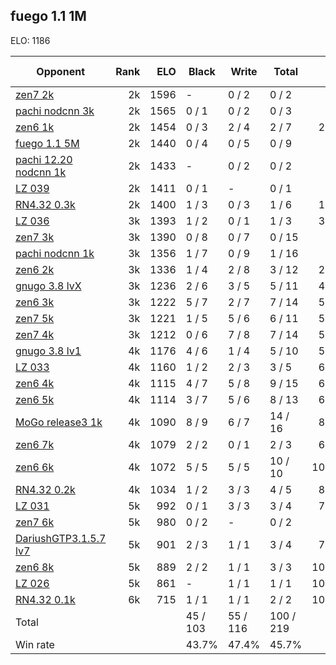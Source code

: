 ## fuego 1.1 1M ##

ELO: 1186

Opponent | Rank | ELO | Black | Write | Total | Win rate
---------|-----:|----:|-------|-------|-------|-------:
[zen7 2k](zen7%202k.md) | 2k | 1596 | - | 0 / 2 | 0 / 2 | 0.0%
[pachi nodcnn 3k](pachi%20nodcnn%203k.md) | 2k | 1565 | 0 / 1 | 0 / 2 | 0 / 3 | 0.0%
[zen6 1k](zen6%201k.md) | 2k | 1454 | 0 / 3 | 2 / 4 | 2 / 7 | 28.6%
[fuego 1.1 5M](fuego%201.1%205M.md) | 2k | 1440 | 0 / 4 | 0 / 5 | 0 / 9 | 0.0%
[pachi 12.20 nodcnn 1k](pachi%2012.20%20nodcnn%201k.md) | 2k | 1433 | - | 0 / 2 | 0 / 2 | 0.0%
[LZ 039](LZ%20039.md) | 2k | 1411 | 0 / 1 | - | 0 / 1 | 0.0%
[RN4.32 0.3k](RN4.32%200.3k.md) | 2k | 1400 | 1 / 3 | 0 / 3 | 1 / 6 | 16.7%
[LZ 036](LZ%20036.md) | 3k | 1393 | 1 / 2 | 0 / 1 | 1 / 3 | 33.3%
[zen7 3k](zen7%203k.md) | 3k | 1390 | 0 / 8 | 0 / 7 | 0 / 15 | 0.0%
[pachi nodcnn 1k](pachi%20nodcnn%201k.md) | 3k | 1356 | 1 / 7 | 0 / 9 | 1 / 16 | 6.3%
[zen6 2k](zen6%202k.md) | 3k | 1336 | 1 / 4 | 2 / 8 | 3 / 12 | 25.0%
[gnugo 3.8 lvX](gnugo%203.8%20lvX.md) | 3k | 1236 | 2 / 6 | 3 / 5 | 5 / 11 | 45.5%
[zen6 3k](zen6%203k.md) | 3k | 1222 | 5 / 7 | 2 / 7 | 7 / 14 | 50.0%
[zen7 5k](zen7%205k.md) | 3k | 1221 | 1 / 5 | 5 / 6 | 6 / 11 | 54.5%
[zen7 4k](zen7%204k.md) | 3k | 1212 | 0 / 6 | 7 / 8 | 7 / 14 | 50.0%
[gnugo 3.8 lv1](gnugo%203.8%20lv1.md) | 4k | 1176 | 4 / 6 | 1 / 4 | 5 / 10 | 50.0%
[LZ 033](LZ%20033.md) | 4k | 1160 | 1 / 2 | 2 / 3 | 3 / 5 | 60.0%
[zen6 4k](zen6%204k.md) | 4k | 1115 | 4 / 7 | 5 / 8 | 9 / 15 | 60.0%
[zen6 5k](zen6%205k.md) | 4k | 1114 | 3 / 7 | 5 / 6 | 8 / 13 | 61.5%
[MoGo release3 1k](MoGo%20release3%201k.md) | 4k | 1090 | 8 / 9 | 6 / 7 | 14 / 16 | 87.5%
[zen6 7k](zen6%207k.md) | 4k | 1079 | 2 / 2 | 0 / 1 | 2 / 3 | 66.7%
[zen6 6k](zen6%206k.md) | 4k | 1072 | 5 / 5 | 5 / 5 | 10 / 10 | 100.0%
[RN4.32 0.2k](RN4.32%200.2k.md) | 4k | 1034 | 1 / 2 | 3 / 3 | 4 / 5 | 80.0%
[LZ 031](LZ%20031.md) | 5k | 992 | 0 / 1 | 3 / 3 | 3 / 4 | 75.0%
[zen7 6k](zen7%206k.md) | 5k | 980 | 0 / 2 | - | 0 / 2 | 0.0%
[DariushGTP3.1.5.7 lv7](DariushGTP3.1.5.7%20lv7.md) | 5k | 901 | 2 / 3 | 1 / 1 | 3 / 4 | 75.0%
[zen6 8k](zen6%208k.md) | 5k | 889 | 2 / 2 | 1 / 1 | 3 / 3 | 100.0%
[LZ 026](LZ%20026.md) | 5k | 861 | - | 1 / 1 | 1 / 1 | 100.0%
[RN4.32 0.1k](RN4.32%200.1k.md) | 6k | 715 | 1 / 1 | 1 / 1 | 2 / 2 | 100.0%
Total | | | 45 / 103 | 55 / 116 | 100 / 219 | 
Win rate| | | 43.7% | 47.4% | 45.7% | 
